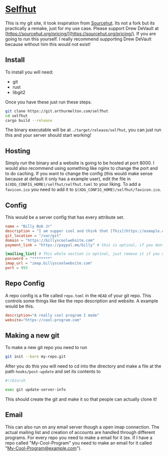 # [Selfhut](https://git.arthurmelton.com)

This is my git site, it took inspiration from [Sourcehut](https://sourcehut.org/).
Its not a fork but its practically a remake, just for my use case. Please support
Drew DeVault at [https://sourcehut.org/pricing/](https://sourcehut.org/pricing/).
If you are going to run this yourself. I really recommend supporting Drew DeVault
because without him this would not exist!

## Install

To install you will need:

- git
- rust
- libgit2

Once you have these just run these steps.

```sh
git clone https://git.arthurmelton.com/selfhut
cd selfhut
cargo build --release
```

The binary executable will be at `./target/release/selfhut`, you can just run this
and your server should start working!

## Hosting

Simply run the binary and a website is going to be hosted at port 8000. I would
also recommend using something like nginx to change the port and to do caching. If 
you want to change the config (this would make sense because at default it only
has a example user), edit the file in `$(XDG_CONFIG_HOME)/selfhut/selfhut.toml`
to your liking. To add a `favicon.ico` you need to add it to 
`$(XDG_CONFIG_HOME)/selfhut/favicon.ico`. 

## Config

This would be a server config that has every attribute set.
```toml
name = "Billy Bob Jr"
description = "I am supper cool and think that [This](https://exmaple.com) is really cool!"
git_location = "/var/git"
domain = "https://billyscoolwebsite.com"
payment_link = "https://paypal.me/billy" # this is optinal, if you dont want to take donations then just remove the line dont set it to ""

[mailing_list] # This whole section is optinal, just remove it if you dont want email support
password = "********"
imap_url = "imap.billyscoolwebsite.com"
port = 993
```

## Repo Config

A repo config is a file called `repo.toml` in the `HEAD` of your git repo. This
controls some things like like the repo description and website. A example
would be this.
```toml
description="A really cool program I made"
website="https://cool-program.com"
```

## Making a new git

To make a new git repo you need to run 
```sh
git init --bare my-repo.git
```
After you do this you will need to cd into the directory and make a file at the 
path `hooks/post-update` and set its contents to
```sh
#!/bin/sh

exec git update-server-info
```
This should create the git and make it so that people can actually clone it!

## Email

This can also run on any email server though a open imap connection. The actual
mailing list and creation of accounts are handled through different programs.
For every repo you need to make a email for it (ex. if I have a repo called
"My-Cool-Program" you need to make an email for it called 
"My-Cool-Program@example.com").

